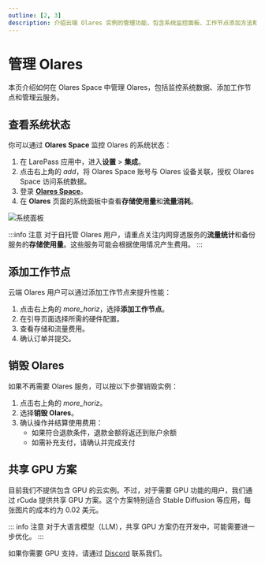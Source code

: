 ```yaml
---
outline: [2, 3]
description: 介绍云端 Olares 实例的管理功能，包含系统监控面板、工作节点添加方法和共享 GPU 使用方案，助力提升系统运行效率。
---
```


# 管理 Olares

本页介绍如何在 Olares Space 中管理 Olares，包括监控系统数据、添加工作节点和管理云服务。

## 查看系统状态

你可以通过 **Olares Space** 监控 Olares 的系统状态：

1. 在 LarePass 应用中，进入**设置** > **集成**。
2. 点击右上角的 <i class="material-symbols-outlined">add</i>，将 Olares Space 账号与 Olares 设备关联，授权 Olares Space 访问系统数据。
3. 登录 [**Olares Space**](https://space.olares.com/)。
4. 在 **Olares** 页面的系统面板中查看**存储使用量**和**流量消耗**。

![系统面板](/images/how-to/space/my_olares.jpg#bordered)

:::info 注意
对于自托管 Olares 用户，请重点关注内网穿透服务的**流量统计**和备份服务的**存储使用量**。这些服务可能会根据使用情况产生费用。
:::

## 添加工作节点

云端 Olares 用户可以通过添加工作节点来提升性能：

1. 点击右上角的 <i class="material-symbols-outlined">more_horiz</i>，选择**添加工作节点**。
2. 在引导页面选择所需的硬件配置。
3. 查看存储和流量费用。
4. 确认订单并提交。

## 销毁 Olares

如果不再需要 Olares 服务，可以按以下步骤销毁实例：

1. 点击右上角的 <i class="material-symbols-outlined">more_horiz</i>。
2. 选择**销毁 Olares**。
3. 确认操作并结算使用费用：
   - 如果符合退款条件，退款金额将返还到账户余额
   - 如需补充支付，请确认并完成支付

## 共享 GPU 方案

目前我们不提供包含 GPU 的云实例。不过，对于需要 GPU 功能的用户，我们通过 rCuda 提供共享 GPU 方案。这个方案特别适合 Stable Diffusion 等应用，每张图片的成本约为 0.02 美元。

::: info 注意
对于大语言模型（LLM），共享 GPU 方案仍在开发中，可能需要进一步优化。
:::

如果你需要 GPU 支持，请通过 [Discord](https://discord.com/invite/BzfqrgQPDK) 联系我们。